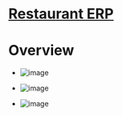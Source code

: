 # [Restaurant ERP](https://jcb-bbq.vercel.app/)
# Overview
- ![image](https://github.com/cmwema/restaurant-erp/assets/81985376/68db4ce6-0574-4fa4-8190-115cf6b13b63)

- ![image](https://github.com/cmwema/restaurant-erp/assets/81985376/182ef1c1-de3c-4411-bacd-e09df6015e28)

- ![image](https://github.com/cmwema/restaurant-erp/assets/81985376/2f04b09b-bce8-4c69-a51b-ca49d4351297)
